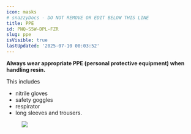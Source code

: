 ```yaml
---
icon: masks
# snazzyDocs - DO NOT REMOVE OR EDIT BELOW THIS LINE
title: PPE
id: PNQ-S5W-DPL-FZR
slug: ppe
isVisible: true
lastUpdated: '2025-07-10 00:03:52'
---
```

<div class="sd-grid" data-columns="2"><div class="sd-card" target="_self"><p><strong>Always wear appropriate PPE (personal protective equipment) when handling resin.</strong></p><p>This includes</p><ul><li>nitrile gloves</li><li>safety goggles</li><li>respirator</li><li>long sleeves and trousers.</li></ul></div><div class="sd-card" target="_self"><figure><img src="https://app.snazzydocs.com/storage/users/Xniulla7ZiAZCeM4/docs/7VBCcNUP9ajJfVFv/images/Cc1NfN8yoP90tDW57PyX.webp"></figure><p><br></p></div></div>

<br />